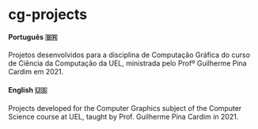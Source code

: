 # cg-projects

#### Português :brazil:
Projetos desenvolvidos para a disciplina de Computação Gráfica do curso de Ciência da Computação da UEL, ministrada pelo Profº Guilherme Pina Cardim em 2021.

#### English :us:
Projects developed for the Computer Graphics subject of the Computer Science course at UEL, taught by Prof. Guilherme Pina Cardim in 2021.
